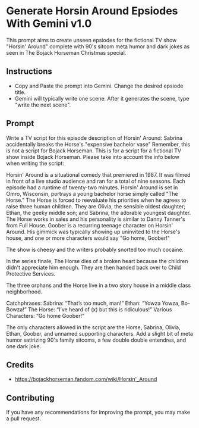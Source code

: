 # Generate Horsin Around Epsiodes With Gemini v1.0
This prompt aims to create unseen epsiodes for the fictional TV show "Horsin' Around" complete with 90's sitcom meta humor and dark jokes as seen in The Bojack Horseman Christmas special.
## Instructions
- Copy and Paste the prompt into Gemini. Change the desired epsiode title.
- Gemini will typically write one scene. After it generates the scene, type "write the next scene".
## Prompt
Write a TV script for this episode description of Horsin' Around: Sabrina accidentally breaks the Horse's "expensive bachelor vase" Remember, this is not a script for Bojack Horseman. This is for a script for a fictional TV show inside Bojack Horseman. Please take into account the info below when writing the script:

Horsin' Around is a situational comedy that premiered in 1987. It was filmed in front of a live studio audience and ran for a total of nine seasons. Each episode had a runtime of twenty-two minutes. Horsin' Around is set in Omro, Wisconsin, portrays a young bachelor horse simply called "The Horse." The Horse is forced to reevaluate his priorities when he agrees to raise three human children. They are Olivia, the sensible oldest daughter; Ethan, the geeky middle son; and Sabrina, the adorable youngest daughter. The Horse works in sales and his personality is similar to Danny Tanner's from Full House. Goober is a recurring teenage character on Horsin' Around. His gimmick was typically showing up uninvited to the Horse's house, and one or more characters would say "Go home, Goober!"

The show is cheesy and the writers probably snorted too much cocaine.

In the series finale, The Horse dies of a broken heart because the children didn't appreciate him enough. They are then handed back over to Child Protective Services.

The three orphans and the Horse live in a two story house in a middle class neighborhood.

Catchphrases:
    Sabrina: “That’s too much, man!”
    Ethan: “Yowza Yowza, Bo-Bowza!”
    The Horse: “I’ve heard of (x) but this is ridiculous!”
    Various Characters: “Go home Goober!”

The only characters allowed in the script are the Horse, Sabrina, Olivia, Ethan, Goober, and unnamed supporting characters. Add a slight bit of meta humor satirizing 90's family sitcoms, a few double double entendres, and one dark joke.

## Credits
- https://bojackhorseman.fandom.com/wiki/Horsin'_Around

## Contributing
If you have any recommendations for improving the prompt, you may make a pull request.
